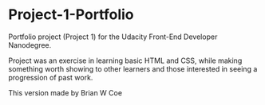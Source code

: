 # Project-1-Portfolio

Portfolio project (Project 1) for the Udacity Front-End Developer Nanodegree.

Project was an exercise in learning basic HTML and CSS, while making something worth showing to other learners and those interested in seeing a progression of past work. 

This version made by Brian W Coe
